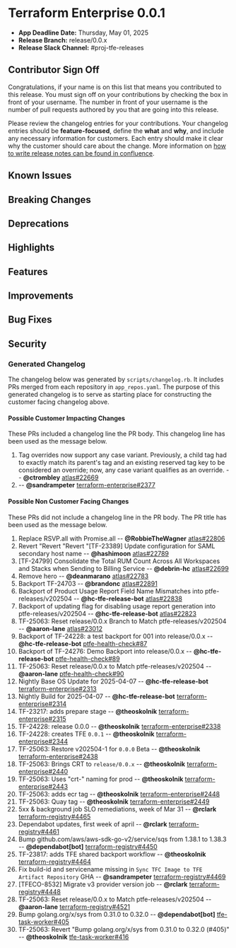 # Terraform Enterprise 0.0.1

- **App Deadline Date:** Thursday, May 01, 2025
- **Release Branch:** release/0.0.x
- **Release Slack Channel:** #proj-tfe-releases

## Contributor Sign Off

Congratulations, if your name is on this list that means you contributed to this release. You must sign off on your
contributions by checking the box in front of your username. The number in front of your username is the number of pull
requests authored by you that are going into this release.

Please review the changelog entries for your contributions. Your changelog entries should be **feature-focused**, define
the **what** and **why**, and include any necessary information for customers. Each entry should make it clear why the
customer should care about the change. More information on
[how to write release notes can be found in confluence](https://hashicorp.atlassian.net/wiki/spaces/TFENG/pages/2369355816/How+to+Write+Release+Notes+for+TFE).

<!-- CUSTOMER_FACING_START_DELIMITER: The items in this section will be customer viewable -->

## Known Issues

## Breaking Changes

## Deprecations

## Highlights

## Features

## Improvements

## Bug Fixes

## Security

<!-- CUSTOMER_FACING_STOP_DELIMITER: Everything below this line will not be viewable by customers. -->

### Generated Changelog

The changelog below was generated by `scripts/changelog.rb`. It includes PRs merged from each repository in `app_repos.yaml`. The purpose of this generated changelog is to serve as starting place for constructing the customer facing changelog above.

#### Possible Customer Impacting Changes

These PRs included a changelog line the PR body. This changelog line has been used as the message below.

1. Tag overrides now support any case variant. Previously, a child tag had to exactly match its parent's tag and an existing reserved tag key to be considered an override; now, any case variant qualifies as an override. -- **@ctrombley** [atlas#22669](https://github.com/hashicorp/atlas/pull/22669)
1.  -- **@sandrampeter** [terraform-enterprise#2377](https://github.com/hashicorp/terraform-enterprise/pull/2377)

#### Possible Non Customer Facing Changes

These PRs did not include a changelog line in the PR body. The PR title has been used as the message below.

1. Replace RSVP.all with Promise.all -- **@RobbieTheWagner** [atlas#22806](https://github.com/hashicorp/atlas/pull/22806)
1. Revert "Revert "Revert "[TF-23389] Update configuration for SAML secondary host name -- **@hashimoon** [atlas#22789](https://github.com/hashicorp/atlas/pull/22789)
1. [TF-24799] Consolidate the Total RUM Count Across All Workspaces and Stacks when Sending to Billing Service -- **@debrin-hc** [atlas#22699](https://github.com/hashicorp/atlas/pull/22699)
1. Remove hero -- **@deanmarano** [atlas#22783](https://github.com/hashicorp/atlas/pull/22783)
1. Backport TF-24703 -- **@brandonc** [atlas#22891](https://github.com/hashicorp/atlas/pull/22891)
1. Backport of Product Usage Report Field Name Mismatches into ptfe-releases/v202504 -- **@hc-tfe-release-bot** [atlas#22838](https://github.com/hashicorp/atlas/pull/22838)
1. Backport of updating flag for disabling usage report generation into ptfe-releases/v202504 -- **@hc-tfe-release-bot** [atlas#22823](https://github.com/hashicorp/atlas/pull/22823)
1. TF-25063: Reset release/0.0.x Branch to Match ptfe-releases/v202504 -- **@aaron-lane** [atlas#23012](https://github.com/hashicorp/atlas/pull/23012)
1. Backport of TF-24228: a test backport for 001  into release/0.0.x -- **@hc-tfe-release-bot** [ptfe-health-check#87](https://github.com/hashicorp/ptfe-health-check/pull/87)
1. Backport of TF-24276: Demo Backport into release/0.0.x -- **@hc-tfe-release-bot** [ptfe-health-check#89](https://github.com/hashicorp/ptfe-health-check/pull/89)
1. TF-25063: Reset release/0.0.x to Match ptfe-releases/v202504 -- **@aaron-lane** [ptfe-health-check#90](https://github.com/hashicorp/ptfe-health-check/pull/90)
1. Nightly Base OS Update for 2025-04-07 -- **@hc-tfe-release-bot** [terraform-enterprise#2313](https://github.com/hashicorp/terraform-enterprise/pull/2313)
1. Nightly Build for 2025-04-07 -- **@hc-tfe-release-bot** [terraform-enterprise#2314](https://github.com/hashicorp/terraform-enterprise/pull/2314)
1. TF-23217: adds prepare stage -- **@theoskolnik** [terraform-enterprise#2315](https://github.com/hashicorp/terraform-enterprise/pull/2315)
1. TF-24228: release 0.0.0 -- **@theoskolnik** [terraform-enterprise#2338](https://github.com/hashicorp/terraform-enterprise/pull/2338)
1. TF-24228: creates TFE `0.0.1` -- **@theoskolnik** [terraform-enterprise#2344](https://github.com/hashicorp/terraform-enterprise/pull/2344)
1. TF-25063: Restore v202504-1 for `0.0.0` Beta -- **@theoskolnik** [terraform-enterprise#2438](https://github.com/hashicorp/terraform-enterprise/pull/2438)
1. TF-25063: Brings CRT to `release/0.0.x` -- **@theoskolnik** [terraform-enterprise#2440](https://github.com/hashicorp/terraform-enterprise/pull/2440)
1. TF-25063: Uses "crt-" naming for prod -- **@theoskolnik** [terraform-enterprise#2443](https://github.com/hashicorp/terraform-enterprise/pull/2443)
1. TF-25063: adds ecr tag -- **@theoskolnik** [terraform-enterprise#2448](https://github.com/hashicorp/terraform-enterprise/pull/2448)
1. TF-25063: Quay tag -- **@theoskolnik** [terraform-enterprise#2449](https://github.com/hashicorp/terraform-enterprise/pull/2449)
1. 5xx & background job SLO remediations, week of Mar 31 -- **@rclark** [terraform-registry#4465](https://github.com/hashicorp/terraform-registry/pull/4465)
1. Dependabot updates, first week of april -- **@rclark** [terraform-registry#4461](https://github.com/hashicorp/terraform-registry/pull/4461)
1. Bump github.com/aws/aws-sdk-go-v2/service/sqs from 1.38.1 to 1.38.3 -- **@dependabot[bot]** [terraform-registry#4450](https://github.com/hashicorp/terraform-registry/pull/4450)
1. TF-23817: adds TFE shared backport workflow -- **@theoskolnik** [terraform-registry#4464](https://github.com/hashicorp/terraform-registry/pull/4464)
1. Fix build-id and servicename missing in `Sync TFC Image to TFE Artifact Repository` GHA -- **@sandrampeter** [terraform-registry#4469](https://github.com/hashicorp/terraform-registry/pull/4469)
1. [TFECO-8532] Migrate v3 provider version job -- **@rclark** [terraform-registry#4448](https://github.com/hashicorp/terraform-registry/pull/4448)
1. TF-25063: Reset release/0.0.x to Match ptfe-releases/v202504 -- **@aaron-lane** [terraform-registry#4521](https://github.com/hashicorp/terraform-registry/pull/4521)
1. Bump golang.org/x/sys from 0.31.0 to 0.32.0 -- **@dependabot[bot]** [tfe-task-worker#405](https://github.com/hashicorp/tfe-task-worker/pull/405)
1. TF-25063: Revert "Bump golang.org/x/sys from 0.31.0 to 0.32.0 (#405)" -- **@theoskolnik** [tfe-task-worker#416](https://github.com/hashicorp/tfe-task-worker/pull/416)

